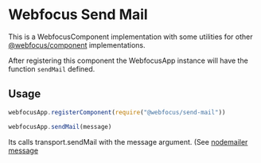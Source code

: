 # Webfocus Send Mail

This is a WebfocusComponent implementation with some utilities for other [@webfocus/component](https://www.npmjs.com/package/@webfocus/component) implementations.

After registering this component the WebfocusApp instance will have the function `sendMail` defined.

## Usage

```javascript
webfocusApp.registerComponent(require("@webfocus/send-mail"))

webfocusApp.sendMail(message)
```

Its calls transport.sendMail with the message argument. (See [nodemailer message](https://nodemailer.com/message/)
